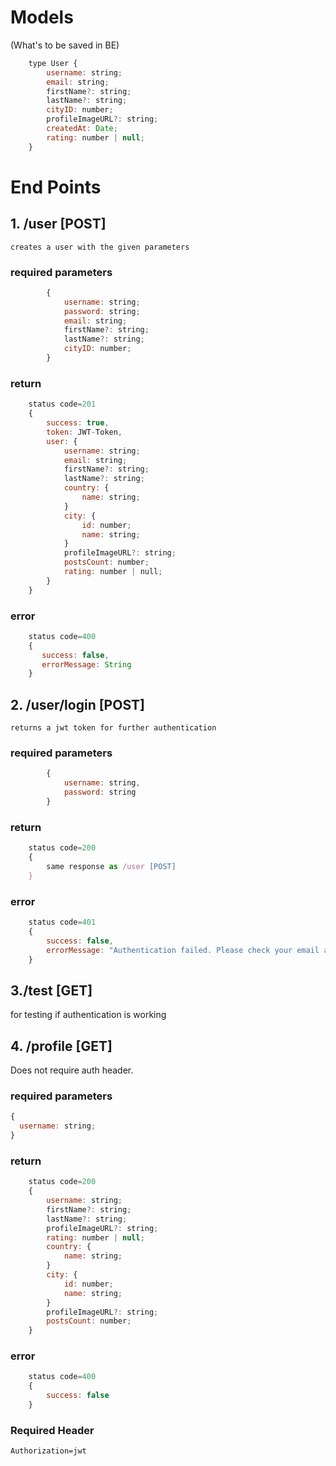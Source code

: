 # Models

(What's to be saved in BE)

```javascript
    type User {
        username: string;
        email: string;
        firstName?: string;
        lastName?: string;
        cityID: number;
        profileImageURL?: string;
        createdAt: Date;
        rating: number | null;
    }
```

# End Points

## 1. /user [POST]

    creates a user with the given parameters

### required parameters

```javascript
        {
            username: string;
            password: string;
            email: string;
            firstName?: string;
            lastName?: string;
            cityID: number;
        }
```

### return

```javascript
    status code=201
    {
        success: true,
        token: JWT-Token,
        user: {
            username: string;
            email: string;
            firstName?: string;
            lastName?: string;
            country: {
                name: string;
            }
            city: {
                id: number;
                name: string;
            }
            profileImageURL?: string;
            postsCount: number;
            rating: number | null;
        }
    }
```

### error

```javascript
    status code=400
    {
       success: false,
       errorMessage: String
    }
```

## 2. /user/login [POST]

    returns a jwt token for further authentication

### required parameters

```javascript
        {
            username: string,
            password: string
        }
```

### return

```javascript
    status code=200
    {
        same response as /user [POST]
    }
```

### error

```javascript
    status code=401
    {
        success: false,
        errorMessage: "Authentication failed. Please check your email and password"
    }
```

## 3./test [GET]

for testing if authentication is working

## 4. /profile [GET]

Does not require auth header.

### required parameters

```javascript
{
  username: string;
}
```

### return

```javascript
    status code=200
    {
        username: string;
        firstName?: string;
        lastName?: string;
        profileImageURL?: string;
        rating: number | null;
        country: {
            name: string;
        }
        city: {
            id: number;
            name: string;
        }
        profileImageURL?: string;
        postsCount: number;
    }
```

### error

```javascript
    status code=400
    {
        success: false
    }
```

### Required Header

    Authorization=jwt
